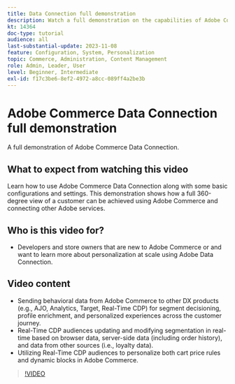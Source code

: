 ```yaml
---
title: Data Connection full demonstration
description: Watch a full demonstration on the capabilities of Adobe Commerce Data Connection
kt: 14364
doc-type: tutorial
audience: all
last-substantial-update: 2023-11-08
feature: Configuration, System, Personalization
topic: Commerce, Administration, Content Management
role: Admin, Leader, User
level: Beginner, Intermediate
exl-id: f17c3be6-8ef2-4972-a8cc-089ff4a2be3b
---
```

# Adobe Commerce Data Connection full demonstration

A full demonstration of Adobe Commerce Data Connection.  

## What to expect from watching this video

Learn how to use Adobe Commerce Data Connection along with some basic configurations and settings. This demonstration shows how a full 360-degree view of a customer can be achieved using Adobe Commerce and connecting other Adobe services.

## Who is this video for?

* Developers and store owners that are new to Adobe Commerce or and want to learn more about personalization at scale using Adobe Data Connection.

## Video content

* Sending behavioral data from Adobe Commerce to other DX products (e.g., AJO, Analytics, Target, Real-Time CDP) for segment decisioning, profile enrichment, and personalized experiences across the customer journey.
* Real-Time CDP audiences updating and modifying segmentation in real-time based on browser data, server-side data (including order history), and data from other sources (i.e., loyalty data).
* Utilizing Real-Time CDP audiences to personalize both cart price rules and dynamic blocks in Adobe Commerce.

>[!VIDEO](https://video.tv.adobe.com/v/3425591?learn=on)
